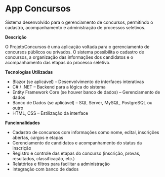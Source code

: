 # App Concursos
Sistema desenvolvido para o gerenciamento de concursos, permitindo o cadastro, acompanhamento e administração de processos seletivos.

**Descrição** 

O ProjetoConcursos é uma aplicação voltada para o gerenciamento de concursos públicos ou privados. O sistema possibilita o cadastro de concursos, a organização das informações dos candidatos e o acompanhamento das etapas do processo seletivo.

**Tecnologias Utilizadas** 

* Blazor (se aplicável) – Desenvolvimento de interfaces interativas
* C# / .NET – Backend para a lógica do sistema
* Entity Framework Core (se houver banco de dados) – Gerenciamento de dados
* Banco de Dados (se aplicável) – SQL Server, MySQL, PostgreSQL ou outro
* HTML, CSS – Estilização da interface
  
**Funcionalidades** 

* Cadastro de concursos com informações como nome, edital, inscrições abertas, cargos e etapas
* Gerenciamento de candidatos e acompanhamento do status da inscrição
* Registro e controle das etapas do concurso (inscrição, provas, resultados, classificação, etc.)
* Relatórios e filtros para facilitar a administração
* Integração com banco de dados
